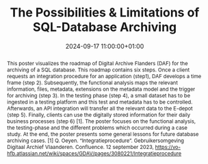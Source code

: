 ---
abstract: "This poster visualizes the roadmap of Digital Archive Flanders (DAF) for
  the archiving of a SQL database. This roadmap contains six steps. Once a client
  requests an integration procedure for an application (step1), DAF develops a time
  frame (step 2). Subsequently, the functional analysis maps the relevant information,
  files, metadata, extensions on the metadata model and the trigger for archiving
  (step 3). In the testing phase (step 4), a small dataset has to be ingested in a
  testing platform and this test and metadata has to be controlled. Afterwards, an
  API integration will transfer all the relevant data to the E-depot (step 5). Finally,
  clients can use the digitally stored information for their daily business processes
  (step 6) [1]. The poster focuses on the functional analysis, the testing-phase and
  the different problems which occurred during a case study. At the end, the poster
  presents some general lessons for future database archiving cases. \n[1] Q. Oeyen.
  “Integratieprocedure”.  Gebruikersomgeving Digitaal Archief Vlaanderen. Confluence.
  12 september 2023, https://vo-hfb.atlassian.net/wiki/spaces/GDAV/pages/3080221/Integratieprocedure"
creators:
- Robert Vanormelingen
date: 2024-09-17 11:00:00+01:00
document_url: https://doi.org/10.5281/zenodo.13682721
grand_parent: iPRES
institutions: []
keywords:
- approaches to preservation
- from document to data
landing_page_url: https://zenodo.org/records/13682721
language: eng
layout: publication
license: Creative Commons Zero (CC0-1.0)
notes_url: ''
parent: iPRES 2024
publication_type: poster
size: null
slides_url: ''
source_name: iPRES
stream_url: ''
title: The Possibilities & Limitations of SQL-Database Archiving
year: 2024
---